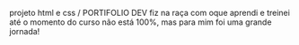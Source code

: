 projeto html e css / PORTIFOLIO DEV
fiz na raça com oque aprendi e treinei até o momento do curso
não está 100%, mas para mim foi uma grande jornada!
